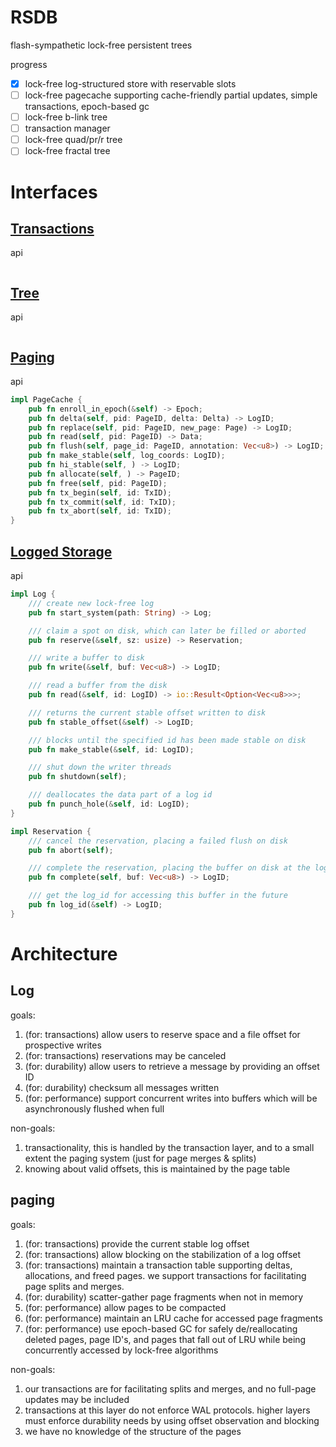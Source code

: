 # RSDB

flash-sympathetic lock-free persistent trees

progress

- [x] lock-free log-structured store with reservable slots
- [ ] lock-free pagecache supporting cache-friendly partial updates, simple transactions, epoch-based gc
- [ ] lock-free b-link tree
- [ ] transaction manager
- [ ] lock-free quad/pr/r tree
- [ ] lock-free fractal tree

# Interfaces

## [Transactions](src/tx.rs)

api

```rust
```

## [Tree](src/tree.rs)

api

```rust
```

## [Paging](src/page.rs)

api

```rust
impl PageCache {
    pub fn enroll_in_epoch(&self) -> Epoch;
    pub fn delta(self, pid: PageID, delta: Delta) -> LogID;
    pub fn replace(self, pid: PageID, new_page: Page) -> LogID;
    pub fn read(self, pid: PageID) -> Data;
    pub fn flush(self, page_id: PageID, annotation: Vec<u8>) -> LogID;
    pub fn make_stable(self, log_coords: LogID);
    pub fn hi_stable(self, ) -> LogID;
    pub fn allocate(self, ) -> PageID;
    pub fn free(self, pid: PageID);
    pub fn tx_begin(self, id: TxID);
    pub fn tx_commit(self, id: TxID);
    pub fn tx_abort(self, id: TxID);
}
```

## [Logged Storage](src/log.rs)

api

```rust
impl Log {
    /// create new lock-free log
    pub fn start_system(path: String) -> Log;

    /// claim a spot on disk, which can later be filled or aborted
    pub fn reserve(&self, sz: usize) -> Reservation;

    /// write a buffer to disk
    pub fn write(&self, buf: Vec<u8>) -> LogID;

    /// read a buffer from the disk
    pub fn read(&self, id: LogID) -> io::Result<Option<Vec<u8>>>;

    /// returns the current stable offset written to disk
    pub fn stable_offset(&self) -> LogID;

    /// blocks until the specified id has been made stable on disk
    pub fn make_stable(&self, id: LogID);

    /// shut down the writer threads
    pub fn shutdown(self);

    /// deallocates the data part of a log id
    pub fn punch_hole(&self, id: LogID);
}

impl Reservation {
    /// cancel the reservation, placing a failed flush on disk
    pub fn abort(self);

    /// complete the reservation, placing the buffer on disk at the log_id
    pub fn complete(self, buf: Vec<u8>) -> LogID;

    /// get the log_id for accessing this buffer in the future
    pub fn log_id(&self) -> LogID;
}
```

# Architecture

## Log

goals:

1. (for: transactions) allow users to reserve space and
   a file offset for prospective writes
1. (for: transactions) reservations may be canceled
1. (for: durability) allow users to retrieve a message by
   providing an offset ID
1. (for: durability) checksum all messages written
1. (for: performance) support concurrent writes into
   buffers which will be asynchronously flushed when full

non-goals:

1. transactionality, this is handled by the transaction layer,
   and to a small extent the paging system (just for page merges & splits)
1. knowing about valid offsets, this is maintained by the page table

## paging

goals:

1. (for: transactions) provide the current stable log offset
1. (for: transactions) allow blocking on the stabilization of a log offset
1. (for: transactions) maintain a transaction table supporting deltas,
   allocations, and freed pages. we support transactions for facilitating
   page splits and merges.
1. (for: durability) scatter-gather page fragments when not in memory
1. (for: performance) allow pages to be compacted
1. (for: performance) maintain an LRU cache for accessed page fragments
1. (for: performance) use epoch-based GC for safely de/reallocating
   deleted pages, page ID's, and pages that fall out of LRU while being
   concurrently accessed by lock-free algorithms

non-goals:

1. our transactions are for facilitating splits and merges, and no full-page
   updates may be included
1. transactions at this layer do not enforce WAL protocols. higher layers must
   enforce durability needs by using offset observation and blocking
1. we have no knowledge of the structure of the pages

